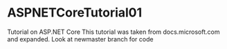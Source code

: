 # ASPNETCoreTutorial01
Tutorial on ASP.NET Core
This tutorial was taken from docs.microsoft.com and expanded.
Look at newmaster branch for code
